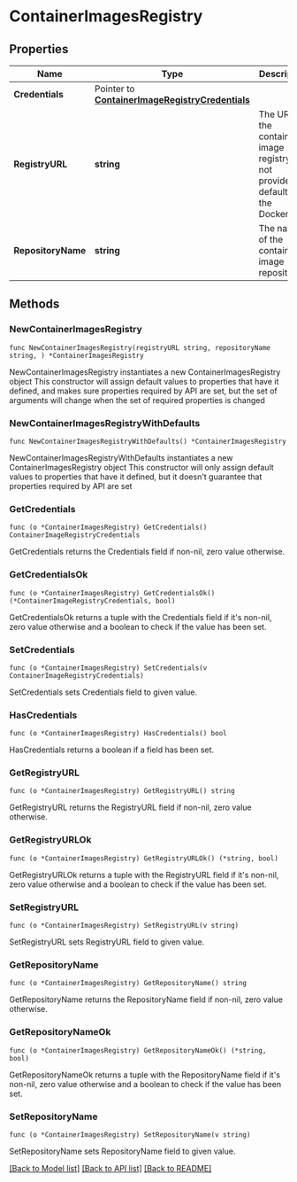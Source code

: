# ContainerImagesRegistry

## Properties

Name | Type | Description | Notes
------------ | ------------- | ------------- | -------------
**Credentials** | Pointer to [**ContainerImageRegistryCredentials**](ContainerImageRegistryCredentials.md) |  | [optional] 
**RegistryURL** | **string** | The URL of the container image registry (if not provided, defaults to the DockerHub) | 
**RepositoryName** | **string** | The name of the container image repository | 

## Methods

### NewContainerImagesRegistry

`func NewContainerImagesRegistry(registryURL string, repositoryName string, ) *ContainerImagesRegistry`

NewContainerImagesRegistry instantiates a new ContainerImagesRegistry object
This constructor will assign default values to properties that have it defined,
and makes sure properties required by API are set, but the set of arguments
will change when the set of required properties is changed

### NewContainerImagesRegistryWithDefaults

`func NewContainerImagesRegistryWithDefaults() *ContainerImagesRegistry`

NewContainerImagesRegistryWithDefaults instantiates a new ContainerImagesRegistry object
This constructor will only assign default values to properties that have it defined,
but it doesn't guarantee that properties required by API are set

### GetCredentials

`func (o *ContainerImagesRegistry) GetCredentials() ContainerImageRegistryCredentials`

GetCredentials returns the Credentials field if non-nil, zero value otherwise.

### GetCredentialsOk

`func (o *ContainerImagesRegistry) GetCredentialsOk() (*ContainerImageRegistryCredentials, bool)`

GetCredentialsOk returns a tuple with the Credentials field if it's non-nil, zero value otherwise
and a boolean to check if the value has been set.

### SetCredentials

`func (o *ContainerImagesRegistry) SetCredentials(v ContainerImageRegistryCredentials)`

SetCredentials sets Credentials field to given value.

### HasCredentials

`func (o *ContainerImagesRegistry) HasCredentials() bool`

HasCredentials returns a boolean if a field has been set.

### GetRegistryURL

`func (o *ContainerImagesRegistry) GetRegistryURL() string`

GetRegistryURL returns the RegistryURL field if non-nil, zero value otherwise.

### GetRegistryURLOk

`func (o *ContainerImagesRegistry) GetRegistryURLOk() (*string, bool)`

GetRegistryURLOk returns a tuple with the RegistryURL field if it's non-nil, zero value otherwise
and a boolean to check if the value has been set.

### SetRegistryURL

`func (o *ContainerImagesRegistry) SetRegistryURL(v string)`

SetRegistryURL sets RegistryURL field to given value.


### GetRepositoryName

`func (o *ContainerImagesRegistry) GetRepositoryName() string`

GetRepositoryName returns the RepositoryName field if non-nil, zero value otherwise.

### GetRepositoryNameOk

`func (o *ContainerImagesRegistry) GetRepositoryNameOk() (*string, bool)`

GetRepositoryNameOk returns a tuple with the RepositoryName field if it's non-nil, zero value otherwise
and a boolean to check if the value has been set.

### SetRepositoryName

`func (o *ContainerImagesRegistry) SetRepositoryName(v string)`

SetRepositoryName sets RepositoryName field to given value.



[[Back to Model list]](../README.md#documentation-for-models) [[Back to API list]](../README.md#documentation-for-api-endpoints) [[Back to README]](../README.md)


